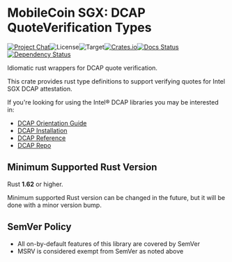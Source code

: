 # MobileCoin SGX: DCAP QuoteVerification Types

[![Project Chat][chat-image]][chat-link]<!--
-->![License][license-image]<!--
-->![Target][target-image]<!--
-->[![Crates.io][crate-image]][crate-link]<!--
-->[![Docs Status][docs-image]][docs-link]<!--
-->[![Dependency Status][deps-image]][deps-link]

Idiomatic rust wrappers for DCAP quote verification.

This crate provides rust type definitions to support verifying quotes for Intel SGX DCAP attestation.

If you're looking for using the Intel&reg; DCAP libraries you may be interested in:

- [DCAP Orientation Guide][dcap-orientation-guide]
- [DCAP Installation][dcap-installation]
- [DCAP Reference][dcap-reference]
- [DCAP Repo][dcap-repo]

## Minimum Supported Rust Version

Rust **1.62** or higher.

Minimum supported Rust version can be changed in the future, but it will be done with a minor version bump.

## SemVer Policy

- All on-by-default features of this library are covered by SemVer
- MSRV is considered exempt from SemVer as noted above

[chat-image]: https://img.shields.io/discord/844353360348971068?style=flat-square
[chat-link]: https://mobilecoin.chat
[license-image]: https://img.shields.io/crates/l/mc-sgx-dcap-quoteverify-types?style=flat-square
[target-image]: https://img.shields.io/badge/target-any-brightgreen?style=flat-square
[crate-image]: https://img.shields.io/crates/v/mc-sgx-dcap-quoteverify-types.svg?style=flat-square
[crate-link]: https://crates.io/crates/mc-sgx-dcap-quoteverify-types
[docs-image]: https://img.shields.io/docsrs/mc-sgx-dcap-quoteverify-types?style=flat-square
[docs-link]: https://docs.rs/crate/mc-sgx-dcap-quoteverify-types
[deps-image]: https://deps.rs/crate/mc-sgx-dcap-quoteverify-types/0.6.1/status.svg?style=flat-square
[deps-link]: https://deps.rs/crate/mc-sgx-dcap-quoteverify-types/0.6.1

[dcap-reference]: <https://download.01.org/intel-sgx/latest/dcap-latest/linux/docs/Intel_SGX_ECDSA_QuoteLibReference_DCAP_API.pdf>
[dcap-repo]: <https://github.com/intel/SGXDataCenterAttestationPrimitives>
[dcap-installation]: <https://www.intel.com/content/www/us/en/developer/articles/guide/intel-software-guard-extensions-data-center-attestation-primitives-quick-install-guide.html>
[dcap-orientation-guide]: <https://www.intel.com/content/www/us/en/developer/articles/guide/intel-software-guard-extensions-data-center-attestation-primitives-quick-install-guide.html>
